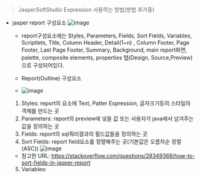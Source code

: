 > JasperSoftStudio Expression 사용하는 방법(방법 추가중)
- jasper report 구성요소  ![image](https://user-images.githubusercontent.com/121803110/222336897-c562f950-a320-486d-80cb-577db8bd0864.png)
  - report구성요소에는 Styles, Parameters, Fields, Sort Fields, Variables, Scriptlets, Title, Column Header, Detail(1~n)
  , Column Footer, Page Footer, Last Page Footer, Summary, Background, main report화면, palette, composite elements, properties
  탭(Design, Source,Preview)으로 구성되어있다.
  
  - Report(Outline) 구성요소
  -   ![image](https://user-images.githubusercontent.com/121803110/222341226-132ddfd7-c8f0-4237-9441-26b3e8eb23c9.png)
   1. Styles: report의 요소에 Text, Patter Expression, 글자크기등의 스타일의 객체를 만드는 곳
   2. Parameters: report의 preview에 넣을 값 또는 사용자가 java에서 넘겨주는 값을 정의하는 곳
   3. Fields: report의 sql쿼리결과의 필드값들을 정의하는 곳
   4. Sort Fields: report field요소를 정렬해주는 곳(기본값은 오름차순 정렬(ASC))  ![image](https://user-images.githubusercontent.com/121803110/222340929-6550e50f-5e46-491b-a86b-50386887226b.png)
     - 참고한 URL: https://stackoverflow.com/questions/28349368/how-to-sort-fields-in-jasper-report

   5. Variables: 
